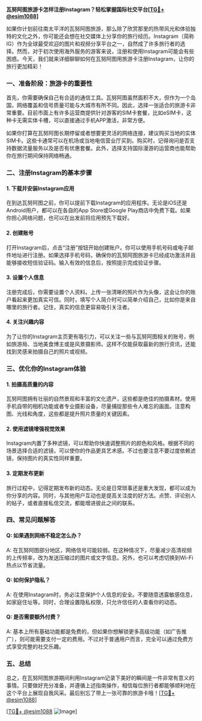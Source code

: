 **瓦努阿图旅游卡怎样注册Instagram？轻松掌握国际社交平台[[TG💪+ @esim1088](https://t.me/s/esim1088)]**

如果你计划前往南太平洋的瓦努阿图旅游，那么除了欣赏那里的热带风光和体验独特的文化之外，你可能还会想在社交媒体上分享你的旅行经历。Instagram（简称IG）作为全球最受欢迎的图片和视频分享平台之一，自然成了许多旅行者的选择。然而，对于初次使用海外服务的游客来说，注册和使用Instagram可能会有些困惑。今天，我们就来详细聊聊如何在瓦努阿图用旅游卡注册Instagram，让你的旅行更加精彩！

### 一、准备阶段：旅游卡的重要性

首先，你需要确保自己有合适的通信工具。瓦努阿图虽然面积不大，但作为一个岛国，网络覆盖和信号质量可能与大城市有所不同。因此，选择一张适合的旅游卡非常重要。目前市面上有许多运营商提供针对游客的SIM卡套餐，比如eSIM卡，这种卡无需实体卡槽，可以直接通过手机APP激活，非常方便。

如果你打算在瓦努阿图长期停留或者想要更灵活的网络连接，建议购买当地的实体SIM卡。这些卡通常可以在机场或当地电信营业厅买到。购买时，记得询问是否支持数据流量服务以及是否有优惠套餐。此外，选择支持国际漫游的运营商也能帮助你在旅行期间保持网络畅通。

### 二、注册Instagram的基本步骤

#### 1. 下载并安装Instagram应用

在到达瓦努阿图之前，你可以提前下载Instagram的应用程序。无论是iOS还是Android用户，都可以在各自的App Store或Google Play商店中免费下载。如果你担心网络问题，也可以在出发前将应用预先下载好。

#### 2. 创建账号

打开Instagram后，点击“注册”按钮开始创建账户。你可以使用手机号码或电子邮件地址进行注册。如果选择手机号码，确保你的瓦努阿图旅游卡已经成功激活并且能够接收短信验证码。输入有效的信息后，按照提示完成验证步骤。

#### 3. 设置个人信息

注册完成后，你需要设置个人资料。上传一张清晰的照片作为头像，这会让你的账户看起来更加真实可信。同时，填写个人简介时可以简单介绍自己，比如你是来自哪里的旅行者。记住，真实的信息更容易吸引关注者。

#### 4. 关注兴趣内容

为了让你的Instagram主页更有吸引力，可以关注一些与瓦努阿图相关的账号，例如旅游局、当地美食博主或是风景摄影师。这样不仅能获取最新的旅行资讯，还能找到灵感来拍摄自己的照片或视频。

### 三、优化你的Instagram体验

#### 1. 拍摄高质量的内容

瓦努阿图拥有壮丽的自然景观和丰富的文化遗产，这些都是绝佳的拍摄素材。使用手机自带的相机功能或者专业摄影设备，尽量捕捉那些令人难忘的画面。注意构图、光线和角度，这些都是提升照片质量的关键因素。

#### 2. 使用滤镜增强视觉效果

Instagram内置了多种滤镜，可以帮助你快速调整照片的颜色和风格。根据不同的场景选择合适的滤镜，可以使你的作品更具艺术感。不过也要注意不要过度依赖滤镜，保持图片的真实性同样重要。

#### 3. 定期发布更新

旅行过程中，记得定期发布新的动态。无论是日常琐事还是重大发现，都可以成为你分享的内容。同时，与其他用户互动也是提高关注度的好方法。点赞、评论别人的帖子，或者直接私信交流，都能增进彼此之间的联系。

### 四、常见问题解答

#### Q: 如果遇到网络不稳定怎么办？

A: 在瓦努阿图部分地区，网络信号可能较弱。在这种情况下，尽量减少高清视频的上传频率，改为发送压缩过的图片或文字信息。另外，也可以考虑切换到Wi-Fi热点以节省流量。

#### Q: 如何保护隐私？

A: 在使用Instagram时，务必注意保护个人信息的安全。不要随意透露敏感信息，如家庭住址等。同时，合理设置隐私权限，只允许信任的人查看你的动态。

#### Q: 是否需要额外付费？

A: 基本上所有基础功能都是免费的，但如果你想解锁更多高级功能（如广告推广），则可能需要支付一定的费用。不过对于普通用户而言，完全可以通过免费方式享受完整的社交乐趣。

### 五、总结

总之，在瓦努阿图旅游期间利用Instagram记录下美好的瞬间是一件非常有意义的事情。只要做好充分准备，并遵循上述指南操作，相信每位旅行者都能够顺利地在这个平台上展现自我风采。最后别忘了带上一张可靠的旅游卡哦！[[TG💪+ @esim1088](https://t.me/s/esim1088)]

[[TG💪+ @esim1088](https://t.me/s/esim1088) ![Image](https://i.postimg.cc/4NQfJmqS/Snipaste-2025-05-13-00-14-12.png)]